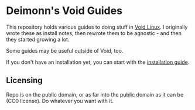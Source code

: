 # Deimonn's Void Guides

This repository holds various guides to doing stuff in [Void Linux](https://www.voidlinux.org). I originally wrote these as install notes, then rewrote them to be agnostic - and then they started growing a lot.

Some guides may be useful outside of Void, too.

If you don't have an installation yet, you can start with the [installation guide](1.%20Installation/Guide.md).

## Licensing

Repo is on the public domain, or as far into the public domain as it can be (CC0 license). Do whatever you want with it.
